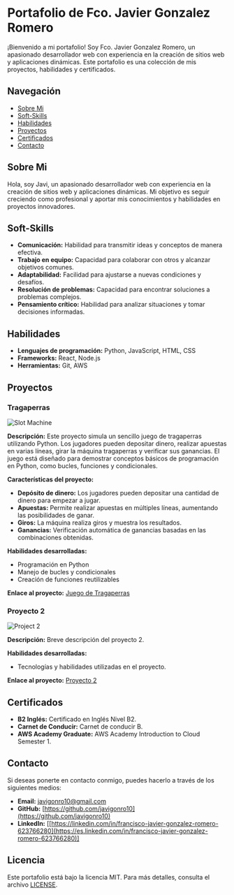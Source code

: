 # Portafolio de Fco. Javier Gonzalez Romero

¡Bienvenido a mi portafolio! Soy Fco. Javier Gonzalez Romero, un apasionado desarrollador web con experiencia en la creación de sitios web y aplicaciones dinámicas. Este portafolio es una colección de mis proyectos, habilidades y certificados.

## Navegación

- [Sobre Mi](#sobre-mi)
- [Soft-Skills](#soft-skills)
- [Habilidades](#habilidades)
- [Proyectos](#proyectos)
- [Certificados](#certificados)
- [Contacto](#contacto)

## Sobre Mi

Hola, soy Javi, un apasionado desarrollador web con experiencia en la creación de sitios web y aplicaciones dinámicas. Mi objetivo es seguir creciendo como profesional y aportar mis conocimientos y habilidades en proyectos innovadores.

## Soft-Skills

- **Comunicación:** Habilidad para transmitir ideas y conceptos de manera efectiva.
- **Trabajo en equipo:** Capacidad para colaborar con otros y alcanzar objetivos comunes.
- **Adaptabilidad:** Facilidad para ajustarse a nuevas condiciones y desafíos.
- **Resolución de problemas:** Capacidad para encontrar soluciones a problemas complejos.
- **Pensamiento crítico:** Habilidad para analizar situaciones y tomar decisiones informadas.

## Habilidades

- **Lenguajes de programación:** Python, JavaScript, HTML, CSS
- **Frameworks:** React, Node.js
- **Herramientas:** Git, AWS

## Proyectos

### Tragaperras

![Slot Machine](path/to/image.png)

**Descripción:** Este proyecto simula un sencillo juego de tragaperras utilizando Python. Los jugadores pueden depositar dinero, realizar apuestas en varias líneas, girar la máquina tragaperras y verificar sus ganancias. El juego está diseñado para demostrar conceptos básicos de programación en Python, como bucles, funciones y condicionales.

**Características del proyecto:**
- **Depósito de dinero:** Los jugadores pueden depositar una cantidad de dinero para empezar a jugar.
- **Apuestas:** Permite realizar apuestas en múltiples líneas, aumentando las posibilidades de ganar.
- **Giros:** La máquina realiza giros y muestra los resultados.
- **Ganancias:** Verificación automática de ganancias basadas en las combinaciones obtenidas.

**Habilidades desarrolladas:**
- Programación en Python
- Manejo de bucles y condicionales
- Creación de funciones reutilizables

**Enlace al proyecto:** [Juego de Tragaperras](https://github.com/javigonro10/Maquina-Tragaperras.git)

### Proyecto 2

![Project 2](path/to/image.png)

**Descripción:** Breve descripción del proyecto 2.

**Habilidades desarrolladas:**
- Tecnologías y habilidades utilizadas en el proyecto.

**Enlace al proyecto:** [Proyecto 2](https://github.com/javigonro10/portfolio)

## Certificados

- **B2 Inglés:** Certificado en Inglés Nivel B2.
- **Carnet de Conducir:** Carnet de conducir B.
- **AWS Academy Graduate:** AWS Academy Introduction to Cloud Semester 1.

## Contacto

Si deseas ponerte en contacto conmigo, puedes hacerlo a través de los siguientes medios:

- **Email:** [javigonro10@gmail.com](mailto:javigonro10@gmail.com)
- **GitHub:** [https://github.com/javigonro10](https://github.com/javigonro10)
- **LinkedIn:** [[https://linkedin.com/in/francisco-javier-gonzalez-romero-623766280](https://es.linkedin.com/in/francisco-javier-gonzalez-romero-623766280)]

## Licencia

Este portafolio está bajo la licencia MIT. Para más detalles, consulta el archivo [LICENSE](LICENSE).
